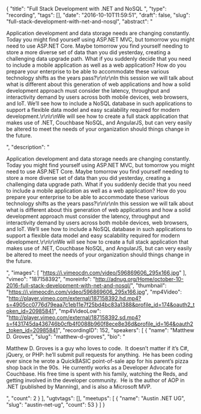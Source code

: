 {
  "title": "Full Stack Development with .NET and NoSQL ",
  "type": "recording",
  "tags": [],
  "date": "2016-10-10T11:59:51",
  "draft": false,
  "slug": "full-stack-development-with-net-and-nosql",
  "abstract": "<p>Application development and data storage needs are changing constantly. Today you might find yourself using ASP.NET MVC, but tomorrow you might need to use ASP.NET Core. Maybe tomorrow you find yourself needing to store a more diverse set of data than you did yesterday, creating a challenging data upgrade path. What if you suddenly decide that you need to include a mobile application as well as a web application? How do you prepare your enterprise to be able to accommodate these various technology shifts as the years pass?\r\n\r\nIn this session we will talk about what is different about this generation of web applications and how a solid development approach must consider the latency, throughput and interactivity demand by users across both mobile devices, web browsers, and IoT. We’ll see how to include a NoSQL database in such applications to support a flexible data model and easy scalability required for modern development.\r\n\r\nWe will see how to create a full stack application that makes use of .NET, Couchbase NoSQL, and AngularJS, but can very easily be altered to meet the needs of your organization should things change in the future.</p>",
  "description": "<p>Application development and data storage needs are changing constantly. Today you might find yourself using ASP.NET MVC, but tomorrow you might need to use ASP.NET Core. Maybe tomorrow you find yourself needing to store a more diverse set of data than you did yesterday, creating a challenging data upgrade path. What if you suddenly decide that you need to include a mobile application as well as a web application? How do you prepare your enterprise to be able to accommodate these various technology shifts as the years pass?\r\n\r\nIn this session we will talk about what is different about this generation of web applications and how a solid development approach must consider the latency, throughput and interactivity demand by users across both mobile devices, web browsers, and IoT. We’ll see how to include a NoSQL database in such applications to support a flexible data model and easy scalability required for modern development.\r\n\r\nWe will see how to create a full stack application that makes use of .NET, Couchbase NoSQL, and AngularJS, but can very easily be altered to meet the needs of your organization should things change in the future.</p>",
  "images": [
    "https://i.vimeocdn.com/video/596869606_295x166.jpg"
  ],
  "vimeo": "187158392",
  "moreinfo": "http://adnug.org/Home/october-10-2016-full-stack-development-with-net-and-nosql/",
  "thumbnail": "https://i.vimeocdn.com/video/596869606_295x166.jpg",
  "mp4Video": "http://player.vimeo.com/external/187158392.hd.mp4?s=4905cc0776d79eaa7c1eb11e7f25bd4bc83a1388&profile_id=174&oauth2_token_id=20985841",
  "mp4VideoLow": "http://player.vimeo.com/external/187158392.sd.mp4?s=f431745da436746b0cfb4f0088b960f8ece8e36d&profile_id=164&oauth2_token_id=20985841",
  "recordingID": 152,
  "speakers": [
    {
      "name": "Matthew D. Groves",
      "slug": "matthew-d-groves",
      "bio": "<p>Matthew D. Groves is a guy who loves to code.  It doesn’t matter if it’s C#, jQuery, or PHP: he’ll submit pull requests for anything.  He has been coding ever since he wrote a QuickBASIC point-of-sale app for his parent’s pizza shop back in the 90s.  He currently works as a Developer Advocate for Couchbase. His free time is spent with his family, watching the Reds, and getting involved in the developer community.  He is the author of AOP in .NET (published by Manning), and is also a Microsoft MVP.</p>",
      "count": 2
    }
  ],
  "ugtvtags": [],
  "meetups": [
    {
      "name": "Austin .NET UG",
      "slug": "austin-net-ug",
      "count": 53
    }
  ]
}